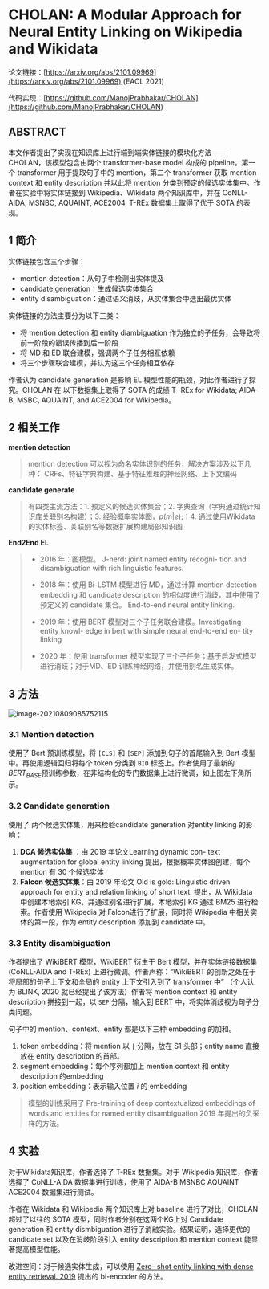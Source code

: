 

# CHOLAN: A Modular Approach for Neural Entity Linking on Wikipedia and Wikidata

论文链接：[https://arxiv.org/abs/2101.09969](https://arxiv.org/abs/2101.09969)  (EACL 2021)

代码实现：[https://github.com/ManojPrabhakar/CHOLAN](https://github.com/ManojPrabhakar/CHOLAN)

## ABSTRACT

本文作者提出了实现在知识库上进行端到端实体链接的模块化方法——CHOLAN，该模型包含由两个 transformer-base model 构成的 pipeline。第一个 transformer 用于提取句子中的 mention，第二个 transformer 获取 mention context 和 entity description 并以此将 mention 分类到预定的候选实体集中。作者在实验中将实体链接到 Wikipedia、Wikidata 两个知识库中，并在 CoNLL-AIDA, MSNBC, AQUAINT, ACE2004,  T-REx 数据集上取得了优于 SOTA 的表现。

## 1 简介

实体链接包含三个步骤：

* mention detection：从句子中检测出实体提及
* candidate generation：生成候选实体集合
* entity disambiguation：通过语义消歧，从实体集合中选出最优实体

实体链接的方法主要分为以下三类：

* 将 mention detection 和 entity diambiguation 作为独立的子任务，会导致将前一阶段的错误传播到后一阶段
* 将 MD 和 ED 联合建模，强调两个子任务相互依赖
* 将三个步骤联合建模，并认为这三个任务相互依存

作者认为 candidate generation 是影响 EL 模型性能的瓶颈，对此作者进行了探究。CHOLAN 在 以下数据集上取得了 SOTA 的成绩 T- REx for Wikidata; AIDA-B, MSBC, AQUAINT, and ACE2004 for Wikipedia。

## 2 相关工作

**mention detection**

> mention detection 可以视为命名实体识别的任务，解决方案涉及以下几种： CRFs、特征字典构建、基于特征推理的神经网络、上下文编码

**candidate generate**

> 有四类主流方法：1. 预定义的候选实体集合；2. 字典查询（字典通过统计知识库关联别名构建）；3. 经验概率实体图，$p(m|e)$​;；4. 通过使用Wikidata 的实体标签、关联别名等数据扩展构建局部知识图

**End2End EL**

> * 2016 年：图模型。 J-nerd: joint named entity recogni- tion and disambiguation with rich linguistic features.
>
> * 2018 年：使用 Bi-LSTM 模型进行 MD，通过计算 mention detection embedding 和 candidate description 的相似度进行消歧，其中使用了预定义的 candidate 集合。 End-to-end neural entity linking.
> * 2019 年：使用 BERT 模型对三个子任务联合建模。Investigating entity knowl- edge in bert with simple neural end-to-end en- tity linking
> * 2020 年：使用 transformer 模型实现了三个子任务；基于启发式模型进行消歧；对于MD、ED 训练神经网络，并使用别名生成实体。

## 3 方法

![image-20210809085752115](../../../../../Pictures/typora-imgs/image-20210809085752115.png)

### 3.1 Mention detection

使用了 Bert 预训练模型，将 `[CLS]` 和 `[SEP]` 添加到句子的首尾输入到 Bert 模型中。再使用逻辑回归将每个 token 分类到 `BIO` 标签上。作者使用了最新的 $BERT_{BASE}$​ 预训练参数，在非结构化的专门数据集上进行微调，如上图左下角所示。

### 3.2 Candidate generation

使用了 两个候选实体集，用来检验candidate generation 对entity linking 的影响：

1. **DCA 候选实体集** ：由 2019 年论文Learning dynamic con- text augmentation for global entity linking 提出，根据概率实体图创建，每个 mention 有 30 个候选实体
2. **Falcon 候选实体集**：由 2019 年论文 Old is gold: Linguistic driven approach for entity and relation linking of short text. 提出，从 Wikidata 中创建本地索引 KG，并通过别名进行扩展，本地索引 KG 通过 BM25 进行检索。作者使用 Wikipedia 对 Falcon进行了扩展，同时将 Wikipedia 中相关实体的第一段，作为 entity description 添加到 candidate 中。

### 3.3 Entity disambiguation

作者提出了 WikiBERT 模型，WikiBERT 衍生于 Bert 模型，并在实体链接数据集 (CoNLL-AIDA and T-REx) 上进行微调。作者声称：“WikiBERT 的创新之处在于 将局部的句子上下文和全局的 entity 上下文引入到了 transformer 中” （个人认为 BLINK, 2020 就已经提出了该方法）作者将 mention context 和 entity description 拼接到一起，以 `SEP` 分隔，输入到 BERT 中，将实体消歧视为句子分类问题。

句子中的 mention、context、entity 都是以下三种 embedding 的加和。

1. token embedding：将 mention 以 `|` 分隔，放在 S1 头部；entity name 直接放在 entity description 的首部。
2. segment embedding：每个序列都加上 mention context 和 entity description 的embedding
3. position embedding：表示输入位置 $i$ 的 embedding

> 模型的训练采用了 Pre-training of deep contextualized embeddings of words and entities for named entity disambiguation 2019 年提出的负采样的方法。

## 4 实验

对于Wikidata知识库，作者选择了 T-REx 数据集。对于 Wikipedia 知识库，作者选择了 CoNLL-AIDA 数据集进行训练，使用了 AIDA-B MSNBC AQUAINT ACE2004 数据集进行测试。

作者在 Wikidata 和 Wikipedia 两个知识库上对 baseline 进行了对比，CHOLAN 超过了以往的 SOTA 模型，同时作者分别在这两个KG上对 Candidate generation 和 entity dismbiguation 进行了消融实验。结果证明，选择更优的 candidate set 以及在消歧阶段引入 entity description 和 mention context 能显著提高模型性能。

改进空间：对于候选实体生成，可以使用 [Zero- shot entity linking with dense entity retrieval. 2019](https://blog.csdn.net/qq_43586043/article/details/119303780) 提出的 bi-encoder 的方法。

